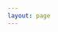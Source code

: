 ```yaml
---
layout: page
---
```


<script setup>
import {
  VPTeamPage,
  VPTeamPageTitle,
  VPTeamMembers,
   VPTeamPageSection
} from 'vitepress/theme'




const coreMembers = [
  {
    // avatar: 'https://www.github.com/yyx990803.png',
    avatar: '/assets/team/cheny.png',
    name: 'Cheny',
    title: 'Creator',
    // links: [
    //   { icon: 'github', link: 'https://github.com/yyx990803' },
    //   { icon: 'yotube', link: 'https://gitee.com/ycyplus163' },
    // ],
     desc: '不忘初心，方得始终'
  },
  {
    avatar: '/assets/team/张东.png',
    name: '张东',
    title: 'Developers',
    desc: '只要拼不死，就往死里拼',
    links: [
    //   { icon: 'github', link: 'https://github.com/yyx990803' },
    ]
  },
  {
    avatar: '/assets/team/赵成刚.png',
    name: '赵成刚',
    title: 'Developers',
    desc: '快乐编码，快乐捞钱'
  },
  {
    avatar: '/assets/team/曹翔.png',
    name: 'Asher',
    title: 'Developers',
    desc: '人若有志，万事可为',
    links: [
    //   { icon: 'github', link: 'https://github.com/yyx990803' },
    ]
  },
  {
    avatar: '/assets/team/王凯文.png',
    name: 'Kevin',
    title: 'Developers',
    desc: '人生如逆旅，我亦是行人',
    links: [
    //   { icon: 'github', link: 'https://github.com/yyx990803' },
    ]
  },
  {
    avatar: '/assets/team/马佳瑞.png',
    name: 'Destiny',
    title: 'Developers',
    desc: ' 挣钱脱发，花钱植发',
    links: [
    //   { icon: 'github', link: 'https://github.com/yyx990803' },
    ]
  },
  {
    avatar: '/assets/team/董亚婷.png',
    name: 'Aris',
    title: 'Developers',
    desc: '爱敲代码，糊涂时读书，独处时思考',
    links: [
    //   { icon: 'github', link: 'https://github.com/yyx990803' },
    ]
  },
  {
    avatar: '/assets/team/杨佩.png',
    name: 'Amy',
    title: 'Developers',
    desc: '每天都要优雅的写好每一行代码',
    links: [
    //   { icon: 'github', link: 'https://github.com/yyx990803' },
    ]
  },
  {
    avatar: '/assets/team/赵保山.png',
    name: 'Brenton',
    title: 'Developers',
    desc: '在谷底也要开花，在海底也要望月',
    links: [
    //   { icon: 'github', link: 'https://github.com/yyx990803' },
    ]
  },
  {
    avatar: '/assets/team/杨博.png',
    name: 'Youwei',
    title: 'Developers',
    desc: '风物长，宜放眼量',
    links: [
    //   { icon: 'github', link: 'https://github.com/yyx990803' },
    ]
  },
  {
    avatar: '/assets/team/何文静.png',
    name: '何文静',
    title: 'Developers',
    desc:'信言不美，美言不信',
    links: [
    //   { icon: 'github', link: 'https://github.com/yyx990803' },
    ]
  },
  {
    avatar: '/assets/team/陈晶华.png',
    name: '陈晶华',
    title: 'Developers',
    desc:'所有的胜利都是有备而来',
    links: [
    //   { icon: 'github', link: 'https://github.com/yyx990803' },
    ]
  },
]


const partners = [
  {
    avatar: 'https://avatars.githubusercontent.com/u/24845958?v=4',
    name: 'chengpeiquan',
    title: '前端工程师 / 贝斯手 / 猫奴',
    desc: '优秀的社区开源作者，文档部分的核心贡献者',
  },
  {
    avatar: 'https://avatars.githubusercontent.com/u/73180970?v=4',
    name: '田同学',
    title: '最怕你一生碌碌无为，还安慰自己平凡可贵',
    links: [
       { icon: 'github', link: 'https://github.com/Tyh2001' },
       {icon:'twitter', link: 'https://twitter.com/tyh20011'}
    ],
    desc: '开源作者，基于 Vue3 的 ui 框架 《FightingDesign》创造者'
  },
  {
    avatar: 'https://q2.qlogo.cn/headimg_dl?spec=100&dst_uin=1157445650',
    name: 'Fate',
    title: '你敲代码，我敲脑子',
    desc: '??? css 资深玩家可还行？其他领域？你说，看我知道不知道'
  },
  {
    avatar: 'https://q2.qlogo.cn/headimg_dl?spec=100&dst_uin=1157445650',
    name: '坏、毛病',
    title: '震有科技前端负责人',
    desc: '重度编码洁癖，擅长代码重构设计，有大量C转B项目和可视化开发的经验'
  },

]
</script>

<VPTeamPage>
  <VPTeamPageTitle>
    <template #title>我们的团队</template>
    <template #lead>核心成员</template>
  </VPTeamPageTitle>
  <VPTeamMembers size="medium" :members="coreMembers" />
  <VPTeamPageSection>
    <template #title>特别感谢</template>
    <template #lead>社区伙伴</template>
    <template #members>
      <VPTeamMembers size="small" :members="partners" />
    </template>
  </VPTeamPageSection>
</VPTeamPage>
